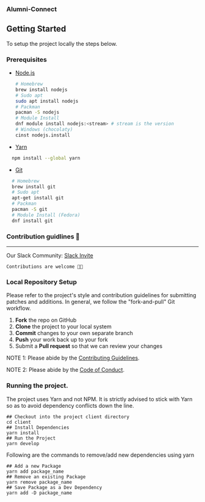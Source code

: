 ### Alumni-Connect

## Getting Started

To setup the project locally the steps below.

### Prerequisites

- [Node.js](https://nodejs.org/en/download/)

  ```sh
  # Homebrew
  brew install nodejs
  # Sudo apt
  sudo apt install nodejs
  # Packman
  pacman -S nodejs
  # Module Install
  dnf module install nodejs:<stream> # stream is the version
  # Windows (chocolaty)
  cinst nodejs.install
  ```

- [Yarn](https://classic.yarnpkg.com/en/docs/install/)

```sh
  npm install --global yarn
```

- [Git](https://git-scm.com/downloads)

```sh
  # Homebrew
  brew install git
  # Sudo apt
  apt-get install git
  # Packman
  pacman -S git
  # Module Install (Fedora)
  dnf install git
```

### Contribution guidlines 🎃

---

Our Slack Community: [Slack Invite](http://bit.ly/NITRDevs) <br>

`Contributions are welcome 🎉🎉`

### Local Repository Setup

Please refer to the project's style and contribution guidelines for submitting patches and additions. In general, we follow the "fork-and-pull" Git workflow.

1.  **Fork** the repo on GitHub
2.  **Clone** the project to your local system
3.  **Commit** changes to your own separate branch
4.  **Push** your work back up to your fork
5.  Submit a **Pull request** so that we can review your changes

NOTE 1: Please abide by the [Contributing Guidelines](https://github.com/dscnitrourkela/project-guava-web/blob/master/CONTRIBUTING.md).

NOTE 2: Please abide by the [Code of Conduct](https://github.com/dscnitrourkela/project-guava-web/blob/master/CODE_OF_CONDUCT.md).

### Running the project.

The project uses Yarn and not NPM. It is strictly advised to stick with Yarn so as to avoid dependency conflicts down the line.

```
## Checkout into the project client directory
cd client
## Install Dependencies
yarn install
## Run the Project
yarn develop
```

Following are the commands to remove/add new dependencies using yarn

```
## Add a new Package
yarn add package_name
## Remove an existing Package
yarn remove package_name
## Save Package as a Dev Dependency
yarn add -D package_name
```
